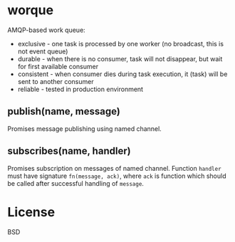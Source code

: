 # worque

AMQP-based work queue:

* exclusive - one task is processed by one worker (no broadcast, this is not event queue)
* durable - when there is no consumer, task will not disappear, but wait for first available consumer
* consistent - when consumer dies during task execution, it (task) will be sent to another consumer
* reliable - tested in production environment

## publish(name, message)

Promises message publishing using named channel.

## subscribes(name, handler)

Promises subscription on messages of named channel. Function `handler` must have signature `fn(message, ack)`, where `ack` is function which should be called after successful handling of `message`.

# License

BSD
